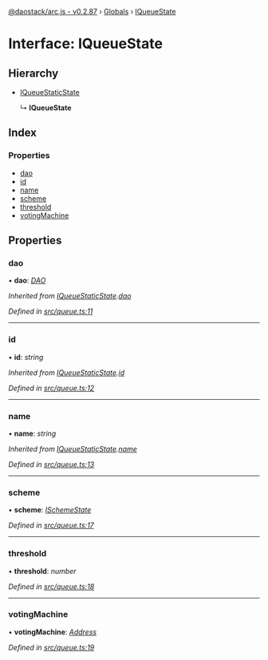 [@daostack/arc.js - v0.2.87](../README.md) › [Globals](../globals.md) › [IQueueState](iqueuestate.md)

# Interface: IQueueState

## Hierarchy

* [IQueueStaticState](iqueuestaticstate.md)

  ↳ **IQueueState**

## Index

### Properties

* [dao](iqueuestate.md#dao)
* [id](iqueuestate.md#id)
* [name](iqueuestate.md#name)
* [scheme](iqueuestate.md#scheme)
* [threshold](iqueuestate.md#threshold)
* [votingMachine](iqueuestate.md#votingmachine)

## Properties

###  dao

• **dao**: *[DAO](../classes/dao.md)*

*Inherited from [IQueueStaticState](iqueuestaticstate.md).[dao](iqueuestaticstate.md#dao)*

*Defined in [src/queue.ts:11](https://github.com/daostack/alchemy-monorepo/blob/6a18bc5/packages/arc.js/src/queue.ts#L11)*

___

###  id

• **id**: *string*

*Inherited from [IQueueStaticState](iqueuestaticstate.md).[id](iqueuestaticstate.md#id)*

*Defined in [src/queue.ts:12](https://github.com/daostack/alchemy-monorepo/blob/6a18bc5/packages/arc.js/src/queue.ts#L12)*

___

###  name

• **name**: *string*

*Inherited from [IQueueStaticState](iqueuestaticstate.md).[name](iqueuestaticstate.md#name)*

*Defined in [src/queue.ts:13](https://github.com/daostack/alchemy-monorepo/blob/6a18bc5/packages/arc.js/src/queue.ts#L13)*

___

###  scheme

• **scheme**: *[ISchemeState](ischemestate.md)*

*Defined in [src/queue.ts:17](https://github.com/daostack/alchemy-monorepo/blob/6a18bc5/packages/arc.js/src/queue.ts#L17)*

___

###  threshold

• **threshold**: *number*

*Defined in [src/queue.ts:18](https://github.com/daostack/alchemy-monorepo/blob/6a18bc5/packages/arc.js/src/queue.ts#L18)*

___

###  votingMachine

• **votingMachine**: *[Address](../globals.md#address)*

*Defined in [src/queue.ts:19](https://github.com/daostack/alchemy-monorepo/blob/6a18bc5/packages/arc.js/src/queue.ts#L19)*
